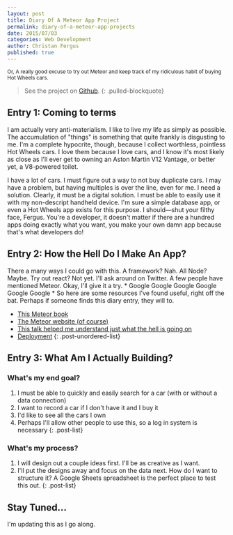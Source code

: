 ```yaml
---
layout: post
title: Diary Of A Meteor App Project
permalink: diary-of-a-meteor-app-projects
date: 2015/07/03 
categories: Web Development
author: Christan Fergus
published: true
---
```

<small>Or, A really good excuse to try out Meteor and keep track of my ridiculous habit of buying Hot Wheels cars.</small>

>See the project on [Github](https://github.com/fergd/diecasttracker).
{: .pulled-blockquote}

## Entry 1: Coming to terms ##

I am actually very anti-materialism. I like to live my life as simply as possible. The accumulation of "things" is something that quite frankly is disgusting to me. I'm a complete hypocrite, though, because I collect worthless, pointless Hot Wheels cars. I love them because I love cars, and I know it's most likely as close as I'll ever get to owning an Aston Martin V12 Vantage, or better yet, a V8-powered toilet. 

I have a lot of cars. I must figure out a way to not buy duplicate cars. I may have a problem, but having multiples is over the line, even for me. I need a solution. Clearly, it must be a digital solution. I must be able to easily use it with my non-descript handheld device. I'm sure a simple database app, or even a Hot Wheels app exists for this purpose. I should&mdash;shut your filthy face, Fergus. You're a developer, it doesn't matter if there are a hundred apps doing exactly what you want, you make your own damn app because that's what developers do! 

## Entry 2: How the Hell Do I Make An App? ##

There a many ways I could go with this. A framework? Nah. All Node? Maybe. Try out react? Not yet. I'll ask around on Twitter. A few people have mentioned Meteor. Okay, I'll give it a try. * Google Google Google Google Google Google * So here are some resources I've found useful, right off the bat. Perhaps if someone finds this diary entry, they will to.

- [This Meteor book](http://meteortips.com/first-meteor-tutorial/)
- [The Meteor website (of course)](https://www.meteor.com/)
- [This talk helped me understand just what the hell is going on](https://www.youtube.com/watch?v=SYqyWff6iMQ)
- [Deployment](https://www.youtube.com/watch?v=6xdHYMddtIw)
{: .post-unordered-list}

## Entry 3: What Am I Actually Building? ##

### What's my end goal? ###
1. I must be able to quickly and easily search for a car (with or without a data connection) 
2. I want to record a car if I don't have it and I buy it
3. I'd like to see all the cars I own
4. Perhaps I'll allow other people to use this, so a log in system is necessary
{: .post-list}

### What's my process? ###

1. I will design out a couple ideas first. I'll be as creative as I want. 
2. I'll put the designs away and focus on the data next. How do I want to structure it? A Google Sheets spreadsheet is the perfect place to test this out.
{: .post-list}

## Stay Tuned... ##

I'm updating this as I go along. 